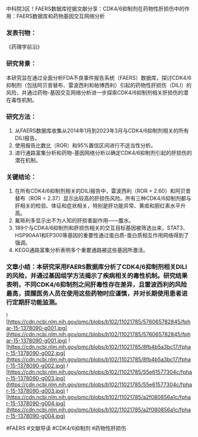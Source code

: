 中科院3区！FAERS数据库挖掘文献分享：CDK4/6抑制剂在药物性肝损伤中的作用：FAERS数据库和药物基因交互网络分析

### 发表刊物：
《药理学前沿》

### 研究背景：
本研究旨在通过全面分析FDA不良事件报告系统（FAERS）数据库，探讨CDK4/6抑制剂（包括阿贝昔替布、雷波西利和帕博西利）引起的药物性肝损伤（DILI）的风险，并通过药物-基因交互网络分析进一步探索CDK4/6抑制剂相关肝损伤的潜在毒性机制。

### 研究方法：
1. 从FAERS数据库收集从2014年1月到2023年3月与CDK4/6抑制剂相关的所有DILI报告。
2. 使用报告比数比（ROR）和95%置信区间进行不适当性分析。
3. 进行通路富集分析和药物-基因网络分析以确定CDK4/6抑制剂引起的肝损伤的潜在机制。

### 关键结论：
1. 在所有CDK4/6抑制剂相关的DILI报告中，雷波西利（ROR = 2.60）和阿贝昔替布（ROR = 2.37）显示出较高的肝损伤风险。所有三种CDK4/6抑制剂都与肝相关的检验、体征和症状相关，特别是肝功能异常、黄疸和胆红素水平升高。
2. 氟哌利多显示出不为人知的肝损害副作用——腹水。
3. 189个与CDK4/6抑制剂和肝损伤相关的交互目标基因被筛选出来，STAT3、HSP90AA1和EP300等基因的重要性通过蛋白质-蛋白质相互作用网络得到了强调。
4. KEGG通路富集分析表明多个重要通路被这些基因所激活。

### 文章小结：本研究采用FAERS数据库分析了CDK4/6抑制剂相关DILI的风险，并通过基因组学方法揭示了疾病相关的毒性机制。研究结果表明，不同CDK4/6抑制剂之间肝毒性存在差异，且雷波西利的风险最高，提醒医务人员在使用这些药物时应谨慎，并对长期使用患者进行定期肝功能监测。

![https://cdn.ncbi.nlm.nih.gov/pmc/blobs/b102/11021785/576065782845/fphar-15-1378090-g001.jpg](https://cdn.ncbi.nlm.nih.gov/pmc/blobs/b102/11021785/576065782845/fphar-15-1378090-g001.jpg)
![https://cdn.ncbi.nlm.nih.gov/pmc/blobs/b102/11021785/8fb4b5a3bc17/fphar-15-1378090-g002.jpg](https://cdn.ncbi.nlm.nih.gov/pmc/blobs/b102/11021785/8fb4b5a3bc17/fphar-15-1378090-g002.jpg)
![https://cdn.ncbi.nlm.nih.gov/pmc/blobs/b102/11021785/55e61577304c/fphar-15-1378090-g003.jpg](https://cdn.ncbi.nlm.nih.gov/pmc/blobs/b102/11021785/55e61577304c/fphar-15-1378090-g003.jpg)
![https://cdn.ncbi.nlm.nih.gov/pmc/blobs/b102/11021785/a2f080856a1c/fphar-15-1378090-g004.jpg](https://cdn.ncbi.nlm.nih.gov/pmc/blobs/b102/11021785/a2f080856a1c/fphar-15-1378090-g004.jpg)

#FAERS #文献导读 #CDK4/6抑制剂 #药物性肝损伤